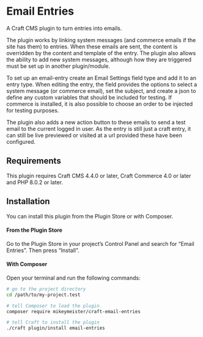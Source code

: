 # Email Entries

A Craft CMS plugin to turn entries into emails.

The plugin works by linking system messages (and commerce emails if the site has them) to entries. When these emails are sent, the content is overridden by the content and template of the entry. The plugin also allows the ability to add new system messages, although how they are triggered must be set up in another plugin/module.

To set up an email-entry create an Email Settings field type and add it to an entry type. When editing the entry, the field provides the options to select a system message (or commerce email), set the subject, and create a json to define any custom variables that should be included for testing. If commerce is installed, it is also possible to choose an order to be injected for testing purposes. 

The plugin also adds a new action button to these emails to send a test email to the current logged in user. As the entry is still just a craft entry, it can still be live previewed or visited at a url provided these have been configured.

## Requirements

This plugin requires Craft CMS 4.4.0 or later, Craft Commerce 4.0 or later and PHP 8.0.2 or later.

## Installation

You can install this plugin from the Plugin Store or with Composer.

#### From the Plugin Store

Go to the Plugin Store in your project’s Control Panel and search for “Email Entries”. Then press “Install”.

#### With Composer

Open your terminal and run the following commands:

```bash
# go to the project directory
cd /path/to/my-project.test

# tell Composer to load the plugin
composer require mikeymeister/craft-email-entries

# tell Craft to install the plugin
./craft plugin/install email-entries
```
